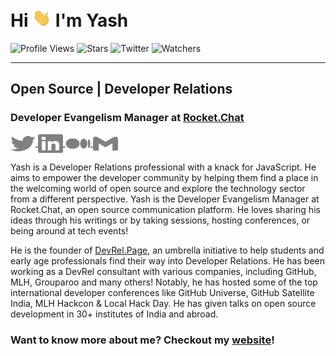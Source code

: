 # Hi <img src="./Hi.gif" width="30px"> I'm Yash
![Profile Views](https://komarev.com/ghpvc/?username=yashovardhan)
![Stars](https://img.shields.io/github/stars/yashovardhan)
![Twitter](https://img.shields.io/twitter/follow/yashovardhan)
![Watchers](https://img.shields.io/github/watchers/yashovardhan/yashovardhan)

<hr>

## Open Source | Developer Relations
### Developer Evangelism Manager at [Rocket.Chat](https://github.com/RocketChat)

<p>
    <a href="https://www.twitter.com/yashovardhan/" target="blank">
    <img align="center" src="./twitter.svg" alt="yashovardhan" height="30" width="40" class="icon"/>
    </a>
    <a href="https://www.linkedin.com/in/yashovardhanagrawal/" target="blank">
        <img align="center" src="./linkedin.svg" alt="yashovardhanagrawal" height="30" width="40" class="icon"/>
    </a>
    <a href="https://medium.com/@yashovardhana" target="blank">
        <img align="center" src="./medium.svg" alt="yashovardhana" height="30" width="40" class="icon"/>
    </a>
    <a href="mailto:hi@yashovardhan.dev">
        <img align="center" src="./gmail.svg" height="30" width="40" class="icon"/>
    </a>
</p>

Yash is a Developer Relations professional with a knack for JavaScript. He aims to empower the developer community by helping them find a place in the welcoming world of open source and explore the technology sector from a different perspective. Yash is the Developer Evangelism Manager at Rocket.Chat, an open source communication platform. He loves sharing his ideas through his writings or by taking sessions, hosting conferences, or being around at tech events!


He is the founder of <a href="https://devrel.page">DevRel.Page</a>, an umbrella initiative to help students and early age professionals find their way into Developer Relations. He has been working as a DevRel consultant with various companies, including GitHub, MLH, Grouparoo and many others! Notably, he has hosted some of the top international developer conferences like GitHub Universe, GitHub Satellite India, MLH Hackcon & Local Hack Day. He has given talks on open source development in 30+ institutes of India and abroad.


### Want to know more about me? Checkout my [website](https://yashovardhan.dev)!
